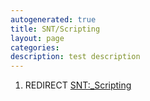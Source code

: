 ```yaml
---
autogenerated: true
title: SNT/Scripting
layout: page
categories: 
description: test description
---
```


1.  REDIRECT [SNT:\_Scripting](SNT__Scripting)
